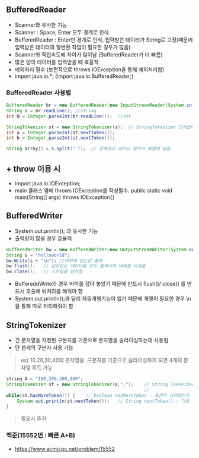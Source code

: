 ## BufferedReader
- Scanner와 유사한 기능
- Scanner : Space, Enter 모두 경계로 인식
- BufferedReader : Enter만 경계로 인식, 입력받은 데이터가 String로 고정(때문에 입력받은 데이터의 형변환 작업이 필요한 경우가 많음)
- Scanner와 작업속도에 차이가 많이남 (BufferedReader가 더 빠름)
- 많은 양의 데이터를 입력받을 때 효율적
- 예외처리 필수 (보편적으로 throws IOException을 통해 예외처리함)
- import java.io.*; (import java.io.BufferedReader;)
### BufferedReader 사용법 
```java
BufferedReader br = new BufferedReader(new InputStreamReader(System.in));
String s = br.readLine(); //string
int N = Integer.parseInt(br.readLine());  //int
```
```java
StringTokenizer st = new StringTokenizer(s);  // StringTokenizer 인자값에 입력 문자열 넣음
int a = Integer.parseInt(st.nextToken());
int b = Integer.parseInt(st.nextToken());

String array[] = s.split(" ");  // 공백마다 데이터 끊어서 배열에 넣음
```
## + throw 이용 시
- import java.io.IOException; 
- main 클래스 옆에 throws IOException를 작성필수. public static void main(String[] args) throws IOException{} 

## BufferedWriter
- System.out.println(); 과 유사한 기능
- 출력량이 많을 경우 효율적
```java
BufferedWriter bw = new BufferedWriter(new OutputStreamWriter(System.out));
String s = "helloworld";  
bw.Write(s + "\n"); //버퍼에 있는값 출력
bw.flush();   // 남아있는 데이터를 모두 출력시켜 버퍼를 비워줌
bw.close();   // 스트림을 닫아줌
```
- BuffereddWrite의 경우 버퍼를 잡아 놓았기 때문에 반드시 flush()/ close() 를 반드시 호출해 뒤처리를 해줘야 함
- System.out.println();과 달리 자동개행기능이 없기 때문에 개행이 필요한 경우 \n을 통해 따로 처리해줘야 함

## StringTokenizer
- 긴 문자열을 지정된 구분자를 기준으로 문자열을 슬라이싱하는데 사용됨
- 단 한개의 구분자 사용 가능
> ex) 10,20,30,40의 문자열을 ,구분자를 기준으로 슬라이싱하게 되면 4개의 문자열 획득 가능
```java
string A = "100,200,300,400";
StringTokenizer st = new StringTokenizer(a,",");    // String Tokenizer(String str, String delim) : 문자열을 지정된 구분자로 만드는 String Tokenizer를 생성 
                                                    //                                              구분자는 토큰으로 간주되지 않음
while(st.hasMoreToken()) {    // boolean hasMoreToken : 토큰이 남아있는지 알려줌
    System.out.println(st.nextToken());   // String nextToken() : 다음 토큰을 반환
}    
```
> 필요시 추가

### 백준(15552번 : 빠른 A+B)
- https://www.acmicpc.net/problem/15552

